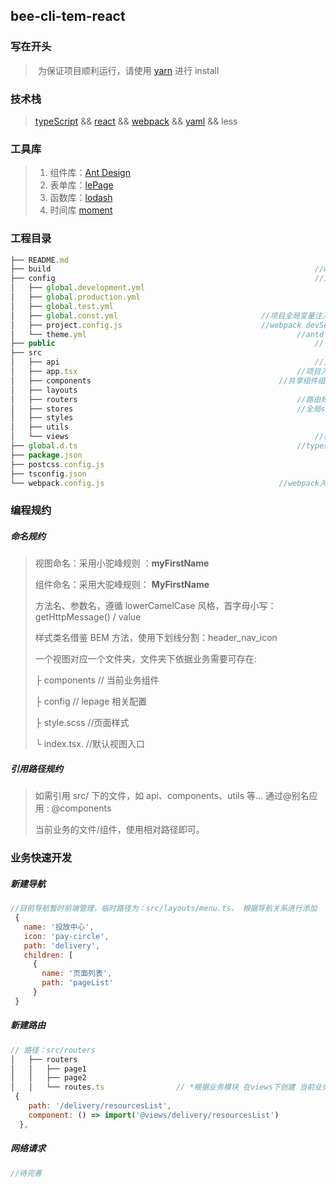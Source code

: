 ## bee-cli-tem-react

### 写在开头

> ​ 为保证项目顺利运行，请使用 [yarn](https://yarn.bootcss.com/) 进行 install

### 技术栈

> [typeScript](https://jkchao.github.io/typescript-book-chinese/) && [react](https://yuchengkai.cn/react/) && [webpack](https://www.webpackjs.com/) && [yaml](http://www.ruanyifeng.com/blog/2016/07/yaml.html) && less

### 工具库

> 1.  组件库：[Ant Design](https://ant.design/docs/react/introduce-cn)
> 2.  表单库：[lePage](https://fe-lebooks.gegejia.com/doc-lepage/leForm/)
> 3.  函数库：[lodash](https://www.lodashjs.com/docs/latest)
> 4.  时间库 [moment](http://momentjs.cn/docs/)

### 工程目录

```javascript
├── README.md
├── build 															//webpack 编译配置
├── config 															//工程暴露全局变量、主题等配置相关
│   ├── global.development.yml
│   ├── global.production.yml
│   ├── global.test.yml
│   ├── global.const.yml								//项目全局变量注入
│   ├── project.config.js								//webpack devServer 配置
│   └── theme.yml												//antd 自定义主题
├── public															// html模版
├── src
│   ├── api															//业务请求相关
│   ├── app.tsx													//项目入口
│   ├── components											//共享组件组件
│   ├── layouts
│   ├── routers													//路由规则
│   ├── stores													//全局store
│   ├── styles
│   ├── utils
│   └── views														//视图目录
├── global.d.ts													//typescript 全局路径
├── package.json
├── postcss.config.js
├── tsconfig.json
└── webpack.config.js										//webpack入口

```

### 编程规约

##### 命名规约

> 视图命名：采用小驼峰规则 ：**myFirstName**
>
> 组件命名：采用大驼峰规则： **MyFirstName**
>
> 方法名、参数名，遵循 lowerCamelCase 风格，首字母小写： getHttpMessage() / value
>
> 样式类名借鉴 BEM 方法，使用下划线分割：header_nav_icon
>
> 一个视图对应一个文件夹，文件夹下依据业务需要可存在:
>
> ├ components // 当前业务组件
>
> ├ config // lepage 相关配置
>
> ├ style.scss //页面样式
>
> └ index.tsx. //默认视图入口

##### 引用路径规约

> 如需引用 src/ 下的文件，如 api、components、utils 等... 通过@别名应用 : @components
>
> 当前业务的文件/组件，使用相对路径即可。

### 业务快速开发

##### 新建导航

```javascript
//目前导航暂时前端管理，临时路径为：src/layouts/menu.ts， 根据导航关系进行添加
 {
   name: '投放中心',
   icon: 'pay-circle',
   path: 'delivery',
   children: [
     {
       name: '页面列表',
       path: 'pageList'
     }
 }
```

##### 新建路由

```javascript
// 路径：src/routers
│   ├── routers
│   │   ├── page1
│   │   ├── page2
│   │   └── routes.ts				 // *根据业务模块 在views下创建 当前业务routes.ts 文件
 {
    path: '/delivery/resourcesList',
    component: () => import('@views/delivery/resourcesList')
  },
```

##### 网络请求

```javascript
//待完善
```

